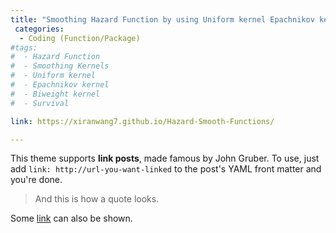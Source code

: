 ```yaml
---
title: "Smoothing Hazard Function by using Uniform kernel Epachnikov kernel and Biweight kernel"
 categories:
  - Coding (Function/Package)
#tags:
#  - Hazard Function
#  - Smoothing Kernels
#  - Uniform kernel
#  - Epachnikov kernel
#  - Biweight kernel
#  - Survival 

link: https://xiranwang7.github.io/Hazard-Smooth-Functions/

---
```


This theme supports **link posts**, made famous by John Gruber. To use, just add `link: http://url-you-want-linked` to the post's YAML front matter and you're done.

> And this is how a quote looks.

Some [link](#) can also be shown.
